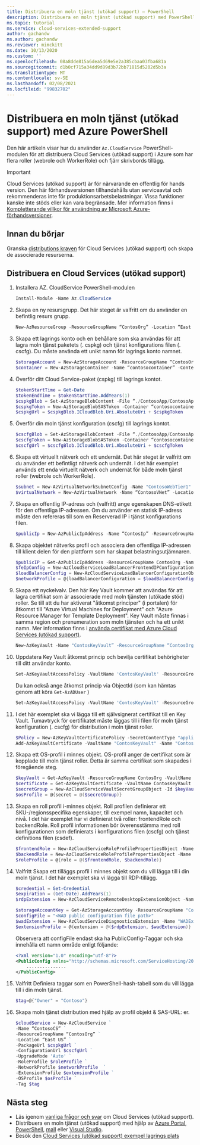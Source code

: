 ```yaml
---
title: Distribuera en moln tjänst (utökad support) – PowerShell
description: Distribuera en moln tjänst (utökad support) med PowerShell
ms.topic: tutorial
ms.service: cloud-services-extended-support
author: gachandw
ms.author: gachandw
ms.reviewer: mimckitt
ms.date: 10/13/2020
ms.custom: ''
ms.openlocfilehash: 08a8dde815a6dea5d69e5e2a385cbaa03fba681a
ms.sourcegitcommit: d1b0cf715a34dd9d89d3b72bb71815d5202d5b3a
ms.translationtype: MT
ms.contentlocale: sv-SE
ms.lasthandoff: 02/08/2021
ms.locfileid: "99832702"
---
```

# <a name="deploy-a-cloud-service-extended-support-using-azure-powershell"></a>Distribuera en moln tjänst (utökad support) med Azure PowerShell

Den här artikeln visar hur du använder `Az.CloudService` PowerShell-modulen för att distribuera Cloud Services (utökad support) i Azure som har flera roller (webrole och WorkerRole) och fjärr skrivbords tillägg. 

> [!IMPORTANT]
> Cloud Services (utökad support) är för närvarande en offentlig för hands version.
> Den här förhandsversionen tillhandahålls utan serviceavtal och rekommenderas inte för produktionsarbetsbelastningar. Vissa funktioner kanske inte stöds eller kan vara begränsade. Mer information finns i [Kompletterande villkor för användning av Microsoft Azure-förhandsversioner](https://azure.microsoft.com/support/legal/preview-supplemental-terms/).

## <a name="before-you-begin"></a>Innan du börjar

Granska [distributions kraven](deploy-prerequisite.md) för Cloud Services (utökad support) och skapa de associerade resurserna. 

## <a name="deploy-a-cloud-services-extended-support"></a>Distribuera en Cloud Services (utökad support)
1. Installera AZ. CloudService PowerShell-modulen  

    ```powershell
    Install-Module -Name Az.CloudService 
    ```

2. Skapa en ny resursgrupp. Det här steget är valfritt om du använder en befintlig resurs grupp.   

    ```powershell
    New-AzResourceGroup -ResourceGroupName “ContosOrg” -Location “East US” 
    ```

3. Skapa ett lagrings konto och en behållare som ska användas för att lagra moln tjänst paketets (. cspkg) och tjänst konfigurations filen (. cscfg). Du måste använda ett unikt namn för lagrings konto namnet. 

    ```powershell
    $storageAccount = New-AzStorageAccount -ResourceGroupName “ContosOrg” -Name “contosostorageaccount” -Location “East US” -SkuName “Standard_RAGRS” -Kind “StorageV2” 
    $container = New-AzStorageContainer -Name “contosocontainer” -Context $storageAccount.Context -Permission Blob 
    ```

4. Överför ditt Cloud Service-paket (cspkg) till lagrings kontot.

    ```powershell
    $tokenStartTime = Get-Date 
    $tokenEndTime = $tokenStartTime.AddYears(1) 
    $cspkgBlob = Set-AzStorageBlobContent -File “./ContosoApp/ContosoApp.cspkg” -Container “contosocontainer” -Blob “ContosoApp.cspkg” -Context $storageAccount.Context 
    $cspkgToken = New-AzStorageBlobSASToken -Container “contosocontainer” -Blob $cspkgBlob.Name -Permission rwd -StartTime $tokenStartTime -ExpiryTime $tokenEndTime -Context $storageAccount.Context 
    $cspkgUrl = $cspkgBlob.ICloudBlob.Uri.AbsoluteUri + $cspkgToken 
    ```
 

5.  Överför din moln tjänst konfiguration (cscfg) till lagrings kontot. 

    ```powershell
    $cscfgBlob = Set-AzStorageBlobContent -File “./ContosoApp/ContosoApp.cscfg” -Container contosocontainer -Blob “ContosoApp.cscfg” -Context $storageAccount.Context 
    $cscfgToken = New-AzStorageBlobSASToken -Container “contosocontainer” -Blob $cscfgBlob.Name -Permission rwd -StartTime $tokenStartTime -ExpiryTime $tokenEndTime -Context $storageAccount.Context 
    $cscfgUrl = $cscfgBlob.ICloudBlob.Uri.AbsoluteUri + $cscfgToken 
    ```

6. Skapa ett virtuellt nätverk och ett undernät. Det här steget är valfritt om du använder ett befintligt nätverk och undernät. I det här exemplet används ett enda virtuellt nätverk och undernät för både moln tjänst roller (webrole och WorkerRole). 

    ```powershell
    $subnet = New-AzVirtualNetworkSubnetConfig -Name "ContosoWebTier1" -AddressPrefix "10.0.0.0/24" -WarningAction SilentlyContinue 
    $virtualNetwork = New-AzVirtualNetwork -Name “ContosoVNet” -Location “East US” -ResourceGroupName “ContosOrg” -AddressPrefix "10.0.0.0/24" -Subnet $subnet 
    ```
 
7. Skapa en offentlig IP-adress och (valfritt) ange egenskapen DNS-etikett för den offentliga IP-adressen. Om du använder en statisk IP-adress måste den refereras till som en Reserverad IP i tjänst konfigurations filen.  

    ```powershell
    $publicIp = New-AzPublicIpAddress -Name “ContosIp” -ResourceGroupName “ContosOrg” -Location “East US” -AllocationMethod Dynamic -IpAddressVersion IPv4 -DomainNameLabel “contosoappdns” -Sku Basic 
    ```

8. Skapa objektet nätverks profil och associera den offentliga IP-adressen till klient delen för den plattform som har skapat belastningsutjämnaren.  

    ```powershell
    $publicIP = Get-AzPublicIpAddress -ResourceGroupName ContosOrg -Name ContosIp  
    $feIpConfig = New-AzCloudServiceLoadBalancerFrontendIPConfigurationObject -Name 'ContosoFe' -PublicIPAddressId $publicIP.Id 
    $loadBalancerConfig = New-AzCloudServiceLoadBalancerConfigurationObject -Name 'ContosoLB' -FrontendIPConfiguration $feIpConfig 
    $networkProfile = @{loadBalancerConfiguration = $loadBalancerConfig} 
    ```
 
9. Skapa ett nyckelvalv. Den här Key Vault kommer att användas för att lagra certifikat som är associerade med moln tjänsten (utökade stöd) roller. Se till att du har aktiverat "åtkomst principer" (i portalen) för åtkomst till "Azure Virtual Machines for Deployment" och "Azure Resource Manager for Template Deployment". Key Vault måste finnas i samma region och prenumeration som moln tjänsten och ha ett unikt namn. Mer information finns i [använda certifikat med Azure Cloud Services (utökad support)](certificates-and-key-vault.md).

    ```powershell
    New-AzKeyVault -Name "ContosKeyVault” -ResourceGroupName “ContosOrg” -Location “East US” 
    ```

10. Uppdatera Key Vault åtkomst princip och bevilja certifikat behörigheter till ditt användar konto. 

    ```powershell
    Set-AzKeyVaultAccessPolicy -VaultName 'ContosKeyVault' -ResourceGroupName 'ContosOrg' -UserPrincipalName 'user@domain.com' -PermissionsToCertificates create,get,list,delete 
    ```

    Du kan också ange åtkomst princip via ObjectId (som kan hämtas genom att köra `Get-AzADUser` ) 
    
    ```powershell
    Set-AzKeyVaultAccessPolicy -VaultName 'ContosKeyVault' -ResourceGroupName 'ContosOrg' -ObjectId 'xxxxxxxx-xxxx-xxxx-xxxx-xxxxxxxxxxxx' -PermissionsToCertificates create,get,list,delete 
    ```
 

11. I det här exemplet ska vi lägga till ett självsignerat certifikat till en Key Vault. Tumavtryck för certifikatet måste läggas till i filen för moln tjänst konfiguration (. cscfg) för distribution i moln tjänst roller. 

    ```powershell
    $Policy = New-AzKeyVaultCertificatePolicy -SecretContentType "application/x-pkcs12" -SubjectName "CN=contoso.com" -IssuerName "Self" -ValidityInMonths 6 -ReuseKeyOnRenewal 
    Add-AzKeyVaultCertificate -VaultName "ContosKeyVault" -Name "ContosCert" -CertificatePolicy $Policy 
    ```
 
12. Skapa ett OS-profil i minnes objekt. OS-profil anger de certifikat som är kopplade till moln tjänst roller. Detta är samma certifikat som skapades i föregående steg. 

    ```powershell
    $keyVault = Get-AzKeyVault -ResourceGroupName ContosOrg -VaultName ContosKeyVault 
    $certificate = Get-AzKeyVaultCertificate -VaultName ContosKeyVault -Name ContosCert 
    $secretGroup = New-AzCloudServiceVaultSecretGroupObject -Id $keyVault.ResourceId -CertificateUrl $certificate.SecretId 
    $osProfile = @{secret = @($secretGroup)} 
    ```

13. Skapa en roll profil i-minnes objekt. Roll profilen definierar ett SKU-/regionsspecifika egenskaper, till exempel namn, kapacitet och nivå. I det här exemplet har vi definierat två roller: frontendRole och backendRole. Roll profil informationen bör överensstämma med roll konfigurationen som definierats i konfigurations filen (cscfg) och tjänst definitions filen (csdef). 

    ```powershell
    $frontendRole = New-AzCloudServiceRoleProfilePropertiesObject -Name 'ContosoFrontend' -SkuName 'Standard_D1_v2' -SkuTier 'Standard' -SkuCapacity 2 
    $backendRole = New-AzCloudServiceRoleProfilePropertiesObject -Name 'ContosoBackend' -SkuName 'Standard_D1_v2' -SkuTier 'Standard' -SkuCapacity 2 
    $roleProfile = @{role = @($frontendRole, $backendRole)} 
    ```

14. Valfritt Skapa ett tilläggs profil i minnes objekt som du vill lägga till i din moln tjänst. I det här exemplet ska vi lägga till RDP-tillägg. 

    ```powershell
    $credential = Get-Credential 
    $expiration = (Get-Date).AddYears(1) 
    $rdpExtension = New-AzCloudServiceRemoteDesktopExtensionObject -Name 'RDPExtension' -Credential $credential -Expiration $expiration -TypeHandlerVersion '1.2.1' 

    $storageAccountKey = Get-AzStorageAccountKey -ResourceGroupName "ContosOrg" -Name "contosostorageaccount"
    $configFile = "<WAD public configuration file path>"
    $wadExtension = New-AzCloudServiceDiagnosticsExtension -Name "WADExtension" -ResourceGroupName "ContosOrg" -CloudServiceName "ContosCS" -StorageAccountName "contosostorageaccount" -StorageAccountKey $storageAccountKey[0].Value -DiagnosticsConfigurationPath $configFile -TypeHandlerVersion "1.5" -AutoUpgradeMinorVersion $true 
    $extensionProfile = @{extension = @($rdpExtension, $wadExtension)} 
    ```
    Observera att configFile endast ska ha PublicConfig-Taggar och ska innehålla ett namn område enligt följande:
    ```xml
    <?xml version="1.0" encoding="utf-8"?>
    <PublicConfig xmlns="http://schemas.microsoft.com/ServiceHosting/2010/10/DiagnosticsConfiguration">
        ...............
    </PublicConfig>
    ```
15. Valfritt Definiera taggar som en PowerShell-hash-tabell som du vill lägga till i din moln tjänst. 

    ```powershell
    $tag=@{"Owner" = "Contoso"} 
    ```

17. Skapa moln tjänst distribution med hjälp av profil objekt & SAS-URL: er.

    ```powershell
    $cloudService = New-AzCloudService ` 
    -Name “ContosoCS” ` 
    -ResourceGroupName “ContosOrg” ` 
    -Location “East US” ` 
    -PackageUrl $cspkgUrl ` 
    -ConfigurationUrl $cscfgUrl ` 
    -UpgradeMode 'Auto' ` 
    -RoleProfile $roleProfile ` 
    -NetworkProfile $networkProfile  ` 
    -ExtensionProfile $extensionProfile ` 
    -OSProfile $osProfile `
    -Tag $tag 
    ```

## <a name="next-steps"></a>Nästa steg 
- Läs igenom [vanliga frågor och svar](faq.md) om Cloud Services (utökad support).
- Distribuera en moln tjänst (utökad support) med hjälp av [Azure Portal](deploy-portal.md), [PowerShell](deploy-powershell.md), [mall](deploy-template.md) eller [Visual Studio](deploy-visual-studio.md).
- Besök den [Cloud Services (utökad support) exempel lagrings plats](https://github.com/Azure-Samples/cloud-services-extended-support)
